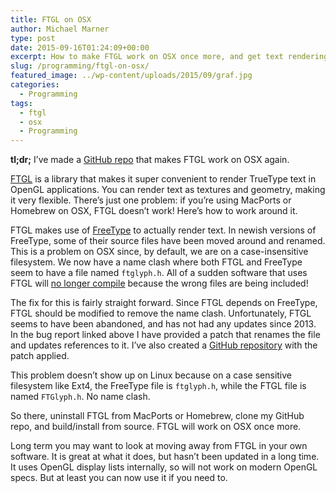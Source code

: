 ```yaml
---
title: FTGL on OSX
author: Michael Marner
type: post
date: 2015-09-16T01:24:09+00:00
excerpt: How to make FTGL work on OSX once more, and get text rendering back into your OpenGL applications.
slug: /programming/ftgl-on-osx/
featured_image: ../wp-content/uploads/2015/09/graf.jpg
categories:
  - Programming
tags:
  - ftgl
  - osx
  - Programming
---
```


**tl;dr;** I&#8217;ve made a <a href="https://github.com/MichaelMarner/FTGL-OSXFix" target="_blank">GitHub repo</a> that makes FTGL work on OSX again.

<a href="http://ftgl.sourceforge.net/docs/html/index.html" target="_blank">FTGL</a> is a library that makes it super convenient to render TrueType text in OpenGL applications. You can render text as textures and geometry, making it very flexible. There&#8217;s just one problem: if you&#8217;re using MacPorts or Homebrew on OSX, FTGL doesn&#8217;t work! Here&#8217;s how to work around it.

FTGL makes use of <a href="http://www.freetype.org/" target="_blank">FreeType</a> to actually render text. In newish versions of FreeType, some of their source files have been moved around and renamed. This is a problem on OSX since, by default, we are on a case-insensitive filesystem. We now have a name clash where both FTGL and FreeType seem to have a file named `ftglyph.h`. All of a sudden software that uses FTGL will <a href="http://sourceforge.net/p/ftgl/bugs/41/" target="_blank">no longer compile</a> because the wrong files are being included!

The fix for this is fairly straight forward. Since FTGL depends on FreeType, FTGL should be modified to remove the name clash. Unfortunately, FTGL seems to have been abandoned, and has not had any updates since 2013. In the bug report linked above I have provided a patch that renames the file and updates references to it. I&#8217;ve also created a <a href="https://github.com/MichaelMarner/FTGL-OSXFix" target="_blank">GitHub repository</a> with the patch applied.

This problem doesn&#8217;t show up on Linux because on a case sensitive filesystem like Ext4, the FreeType file is `ftglyph.h`, while the FTGL file is named `FTGlyph.h`. No name clash.

So there, uninstall FTGL from MacPorts or Homebrew, clone my GitHub repo, and build/install from source. FTGL will work on OSX once more.

Long term you may want to look at moving away from FTGL in your own software. It is great at what it does, but hasn&#8217;t been updated in a long time. It uses OpenGL display lists internally, so will not work on modern OpenGL specs. But at least you can now use it if you need to.
